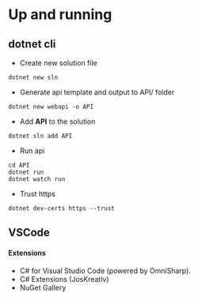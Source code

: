 # Up and running

## dotnet cli
* Create new solution file
```console
dotnet new sln
```
* Generate api template and output to API/ folder
```console
dotnet new webapi -o API
```
* Add __API__ to the solution
```console
dotnet sln add API
```
* Run api
```console
cd API
dotnet run
dotnet watch run
```
* Trust https
```console
dotnet dev-certs https --trust
```

## VSCode
#### Extensions
* C# for Visual Studio Code (powered by OmniSharp).
* C# Extensions (JosKreativ)
* NuGet Gallery

